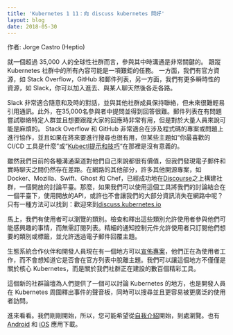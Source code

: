 ```yaml
---
title: 'Kubernetes 1 11：向 discuss kubernetes 問好'
layout: blog
date: 2018-05-30
---
```


<!--
---
title: ' Kubernetes 1 11：say-hello-to-discuss-kubernetes '
cn-approvers:
- congfairy
layout: blog
date: 2018-05-30
---
-->

<!--   

Author: Jorge Castro (Heptio)

-->

作者: Jorge Castro (Heptio)

<!-- 

Communication is key when it comes to engaging a community of over 35,000 people in a global and remote environment. Keeping track of everything in the Kubernetes community can be an overwhelming task. On one hand we have our official resources, like Stack Overflow, GitHub, and the mailing lists, and on the other we have more ephemeral resources like Slack, where you can hop in, chat with someone, and then go on your merry way. 

-->

就一個超過 35,000 人的全球性社群而言，參與其中時溝通是非常關鍵的。 跟蹤 Kubernetes 社群中的所有內容可能是一項艱鉅的任務。 一方面，我們有官方資源，如 Stack Overflow，GitHub 和郵件列表，另一方面，我們有更多瞬時性的資源，如 Slack，你可以加入進去、與某人聊天然後各走各路。


<!--

Slack is great for casual and timely conversations and keeping up with other community members, but communication can't be easily referenced in the future. Plus it can be hard to raise your hand in a room filled with 35,000 participants and find a voice. Mailing lists are useful when trying to reach a specific group of people with a particular ask and want to keep track of responses on the thread, but can be daunting with a large amount of people. Stack Overflow and GitHub are ideal for collaborating on projects or questions that involve code and need to be searchable in the future, but certain topics like "What's your favorite CI/CD tool" or "Kubectl tips and tricks" are offtopic there.

While our current assortment of communication channels are valuable in their own rights, we found that there was still a gap between email and real time chat. Across the rest of the web, many other open source projects like Docker, Mozilla, Swift, Ghost, and Chef have had success building communities on top of Discourse, an open source discussion platform. So what if we could use this tool to bring our discussions together under a modern roof, with an open API, and perhaps not let so much of our information fade into the ether? There's only one way to find out: Welcome to discuss.kubernetes.io

-->

Slack 非常適合隨意和及時的對話，並與其他社群成員保持聯絡，但未來很難輕易引用通訊。此外，在35,000名參與者中提問並得到回答很難。郵件列表在有問題嘗試聯絡特定人群並且想要跟蹤大家的回應時非常有用，但是對於大量人員來說可能是麻煩的。 Stack Overflow 和 GitHub 非常適合在涉及程式碼的專案或問題上進行協作，並且如果在將來要進行搜尋也很有用，但某些主題如“你最喜歡的 CI/CD 工具是什麼”或“[Kubectl提示和技巧](http://discuss.kubernetes.io/t/kubectl-tips-and-tricks/192)“在那裡是沒有意義的。

雖然我們目前的各種溝通渠道對他們自己來說都很有價值，但我們發現電子郵件和實時聊天之間仍然存在差距。在網路的其他部分，許多其他開源專案，如 Docker、Mozilla、Swift、Ghost 和 Chef，已經成功地在[Discourse](http://www.discourse.org/features)之上構建社群，一個開放的討論平臺。那麼，如果我們可以使用這個工具將我們的討論結合在一個平臺下，使用開放的API，或許也不會讓我們的大部分資訊消失在網路中呢？只有一種方法可以找到：歡迎來到[discuss.kubernetes.io](http://discuss.kubernetes.io)

<!--

Right off the bat we have categories that users can browse. Checking and posting in these categories allow users to participate in things they might be interested in without having to commit to subscribing to a list. Granular notification controls allow the users to subscribe to just the category or tag they want, and allow for responding to topics via email. 

Ecosystem partners and developers now have a place where they can [announce projects](https://discuss.kubernetes.io/c/announcements) that they're working on to users without wondering if it would be offtopic on an official list. We can make this place be not just about core Kubernetes, but about the hundreds of wonderful tools our community is building. 


This new community forum gives people a place to go where they can discuss Kubernetes, and a sounding board for developers to make announcements of things happening around Kubernetes, all while being searchable and easily accessible to a wider audience. 

Hop in and take a look. We're just getting started, so you might want to begin by [introducing yourself](https://discuss.kubernetes.io/t/introduce-yourself-here/56) and then browsing around. Apps are also available for [Android](https://play.google.com/store/apps/details?id=com.discourse&hl=en_US&rdid=com.discourse&pli=1)and [iOS](https://itunes.apple.com/us/app/discourse-app/id1173672076?mt=8).  
 

-->

馬上，我們有使用者可以瀏覽的類別。檢查和釋出這些類別允許使用者參與他們可能感興趣的事情，而無需訂閱列表。精細的通知控制元件允許使用者只訂閱他們想要的類別或標籤，並允許透過電子郵件回覆主題。

生態系統合作伙伴和開發人員現在有一個地方可以[宣佈專案](http://discuss.kubernetes.io/c/announcements)，他們正在為使用者工作，而不會想知道它是否會在官方列表中脫離主題。我們可以讓這個地方不僅僅是關於核心 Kubernetes，而是關於我們社群正在建設的數百個精彩工具。

這個新的社群論壇為人們提供了一個可以討論 Kubernetes 的地方，也是開發人員在 Kubernetes 周圍釋出事件的聲音板，同時可以搜尋並且更容易被更廣泛的使用者訪問。

進來看看。我們剛剛開始，所以，您可能希望從[自我介紹](http://discuss.kubernetes.io/t/introduce-yourself-here/56)開始，到處瀏覽。也有 [Android](http://play.google.com/store/apps/details?id=com.discourse&hl=en_US&rdid=com.discourse&pli=1) 和 [iOS](http://itunes.apple.com/us/app/discourse-app/id1173672076?mt=8) 應用下載。

